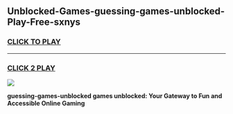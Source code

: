 
## Unblocked-Games-guessing-games-unblocked-Play-Free-sxnys
<h3>
<a href="https://premium76.site?title=guessing-games-unblocked&ref=18A1">CLICK TO PLAY</a></h3>
<hr>

<h3>
<a href="https://premium76.site?title=guessing-games-unblocked&ref=18A1">CLICK 2 PLAY</a>
  
</h3>

<a href="https://premium76.site?title=guessing-games-unblocked&ref=18A1"><img src="https://clearcache.store/games.png"></a>


**guessing-games-unblocked games unblocked: Your Gateway to Fun and Accessible Online Gaming**
